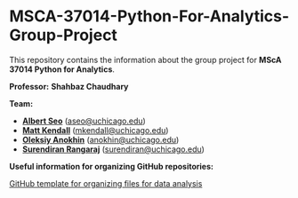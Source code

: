 # MSCA-37014-Python-For-Analytics-Group-Project

This repository contains the information about the group project for **MScA 37014 Python for Analytics**.

**Professor:** **Shahbaz Chaudhary**

**Team:**

* **[Albert Seo](https://www.linkedin.com/in/albert-young-seo-01254a89/)** (aseo@uchicago.edu)
* **[Matt Kendall](https://www.linkedin.com/in/mtkendall/)** (mkendall@uchicago.edu)
* **[Oleksiy Anokhin](https://www.linkedin.com/in/oanokhin/)** (anokhin@uchicago.edu)
* **[Surendiran Rangaraj](https://www.linkedin.com/in/surendiran-rangaraj-29463119/)** (surendiran@uchicago.edu)

**Useful information for organizing GitHub repositories:**

[GitHub template for organizing files for data analysis](https://github.com/AndersenLab/IBiS-Bootcamp/wiki/Organizing-files-for-data-analysis)

